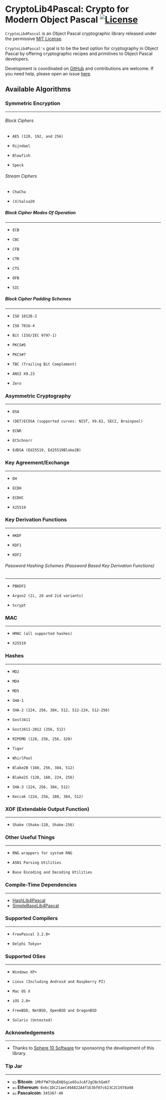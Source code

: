 CryptoLib4Pascal: Crypto for Modern Object Pascal [![License](http://img.shields.io/badge/license-MIT-green.svg)](https://github.com/Xor-el/CryptoLib4Pascal/blob/master/LICENSE)
========================================

``CryptoLib4Pascal`` is an Object Pascal cryptographic library released under the permissive [MIT License](https://github.com/Xor-el/CryptoLib4Pascal/blob/master/LICENSE). 

``CryptoLib4Pascal's`` goal is to be the best option for cryptography in Object Pascal by offering cryptographic recipes and primitives to Object Pascal developers.

Development is coordinated on [GitHub](https://github.com/Xor-el/CryptoLib4Pascal) and contributions are welcome. If you need help, please open an issue [here](https://github.com/Xor-el/CryptoLib4Pascal/issues).


<!--**Build Status**
[![Build Status](https://travis-ci.org/Xor-el/CryptoLib4Pascal.svg?branch=master)](https://travis-ci.org/Xor-el/CryptoLib4Pascal)-->

Available Algorithms
----------------------------------------

 ### Symmetric Encryption
----------------------------------------
###### Block Ciphers
* `AES (128, 192, and 256)` 

* `Rijndael` 

* `Blowfish`

* `Speck`

###### Stream Ciphers
* `ChaCha`

* `(X)Salsa20` 

##### Block Cipher Modes Of Operation 
----------------------------------------

* `ECB` 

* `CBC` 

* `CFB` 

* `CTR` 

* `CTS` 

* `OFB` 

* `SIC`

##### Block Cipher Padding Schemes 
----------------------------------------

* `ISO 10126-2` 

* `ISO 7816-4` 

* `Bit (ISO/IEC 9797-1)` 

* `PKCS#5` 

* `PKCS#7`
 
* `TBC (Trailing Bit Complement)` 

* `ANSI X9.23` 

* `Zero`

### Asymmetric Cryptography
----------------------------------------

* `DSA`

* `(DET)ECDSA (supported curves: NIST, X9.62, SEC2, Brainpool)`

* `ECNR`

* `ECSchnorr`
 
* `EdDSA (Ed25519, Ed25519Blake2B)`

### Key Agreement/Exchange
----------------------------------------

* `DH`

* `ECDH`

* `ECDHC`
 
* `X25519` 

### Key Derivation Functions
----------------------------------------

* `HKDF` 
 
* `KDF1`

* `KDF2`

###### Password Hashing Schemes (Password Based Key Derivation Functions)
----------------------------------------

* `PBKDF2`
 
* `Argon2 (2i, 2d and 2id variants)`

* `Scrypt`

### MAC
----------------------------------------

* `HMAC (all supported hashes)`
 
* `X25519` 

### Hashes
----------------------------------------

 * `MD2`

 * `MD4`

 * `MD5`

 * `SHA-1`

 * `SHA-2 (224, 256, 384, 512, 512-224, 512-256)`

 * `Gost3411`

 * `Gost3411-2012 (256, 512)`

 * `RIPEMD (128, 256, 256, 320)`

 * `Tiger`

 * `WhirlPool`

 * `Blake2B (160, 256, 384, 512)`
 
 * `Blake2S (128, 160, 224, 256)`

 * `SHA-3 (224, 256, 384, 512)`
 
 * `Keccak (224, 256, 288, 384, 512)`

### XOF (Extendable Output Function)
----------------------------------------

* `Shake (Shake-128, Shake-256)`

### Other Useful Things
----------------------------------------

* `RNG wrappers for system RNG`

* `ASN1 Parsing Utilities`

* `Base Encoding and Decoding Utilities`

### Compile-Time Dependencies
----------------------------------------

* [HashLib4Pascal](https://github.com/Xor-el/HashLib4Pascal)
* [SimpleBaseLib4Pascal](https://github.com/Xor-el/SimpleBaseLib4Pascal)

### Supported Compilers
----------------------------------------

* `FreePascal 3.2.0+`

* `Delphi Tokyo+`

### Supported OSes
----------------------------------------

* `Windows XP+`

* `Linux (Including Android and Raspberry PI)`

* `Mac OS X`

* `iOS 2.0+`

* `FreeBSD, NetBSD, OpenBSD and DragonBSD`

* `Solaris (Untested)`

### Acknowledgements
----------------------------------------

* Thanks to [Sphere 10 Software](http://www.sphere10.com/) for sponsoring the development of this library.

### Tip Jar
----------------------------------------

* :dollar: **Bitcoin**: `1MhFfW7tDuEHQSgie65uJcAfJgCNchGeKf`
* :euro: **Ethereum**: `0x6c1DC21aeC49A822A4f1E3bf07c623C2C1978a98`
* :pound: **Pascalcoin**: `345367-40`
